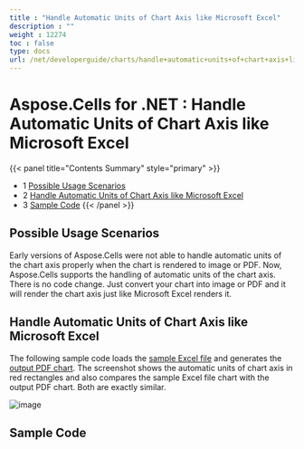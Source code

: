 ```yaml
---
title : "Handle Automatic Units of Chart Axis like Microsoft Excel" 
description : "" 
weight : 12274 
toc : false
type: docs
url: /net/developerguide/charts/handle+automatic+units+of+chart+axis+like+microsoft+excel/
---
```


# Aspose.Cells for .NET : Handle Automatic Units of Chart Axis like Microsoft Excel


{{< panel title="Contents Summary" style="primary" >}}
*   1 [Possible Usage Scenarios](#possible-usage-scenarios)
*   2 [Handle Automatic Units of Chart Axis like Microsoft Excel](#handle-automatic-units-of-chart-axis-like-microsoft-excel)
*   3 [Sample Code](#sample-code)
{{< /panel >}}
 

## Possible Usage Scenarios

Early versions of Aspose.Cells were not able to handle automatic units of the chart axis properly when the chart is rendered to image or PDF. Now, Aspose.Cells supports the handling of automatic units of the chart axis. There is no code change. Just convert your chart into image or PDF and it will render the chart axis just like Microsoft Excel renders it.

## Handle Automatic Units of Chart Axis like Microsoft Excel

The following sample code loads the [sample Excel file](https://docs2.aspose.com/cells/net/attachments/61540687/61767755.xlsx) and generates the [output PDF chart](https://docs2.aspose.com/cells/net/attachments/61540687/61767752.pdf). The screenshot shows the automatic units of chart axis in red rectangles and also compares the sample Excel file chart with the output PDF chart. Both are exactly similar.

![image](https://docs2.aspose.com/cells/net/attachments/61540687/61767753.png)

## Sample Code

